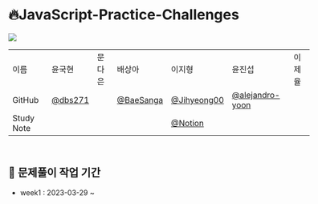 
# 🔥JavaScript-Practice-Challenges
<img src="https://img.shields.io/badge/JavaScript-F7DF1E?style=flat&logo=JavaScript&logoColor=white" />
<table style="margin-left: auto; margin-right: auto; width: 600px; height: 200px;">
            <tr>
                <td>이름</td>
                <td>윤국현</td>
                <td>문다은</td>
                <td>배상아</td>
                <td>이지형</td>
                <td>윤진섭</td>
                <td>이제율</td>
            </tr>
            <tr>
                <td>GitHub</td>
                <td><a href="https://github.com/dbs271">@dbs271</a></td>
                <td><a href=""></a></td>
                <td><a href="https://github.com/BaeSanga">@BaeSanga</a></td>
                <td><a href="https://github.com/Jihyeong00">@Jihyeong00</a></td>
                <td><a href="https://github.com/alejandro-yoon">@alejandro-yoon</a></td>
                <td><a href=""></a></td>
            </tr>
            <tr>
                <td>Study Note</td>
                <td><a href=""></a></td>
                <td><a href=""></a></td>
                <td><a href=""></a></td>
                <td><a href="https://lyrical-buffet-fad.notion.site/2fc13841555b4646a279baabc08ef780">@Notion</a></td>
                <td><a href=""></a></td>
                <td><a href=""></a></td>
            </tr>
  </table>

## :book: 문제풀이 작업 기간
- week1 : 2023-03-29 ~ 
